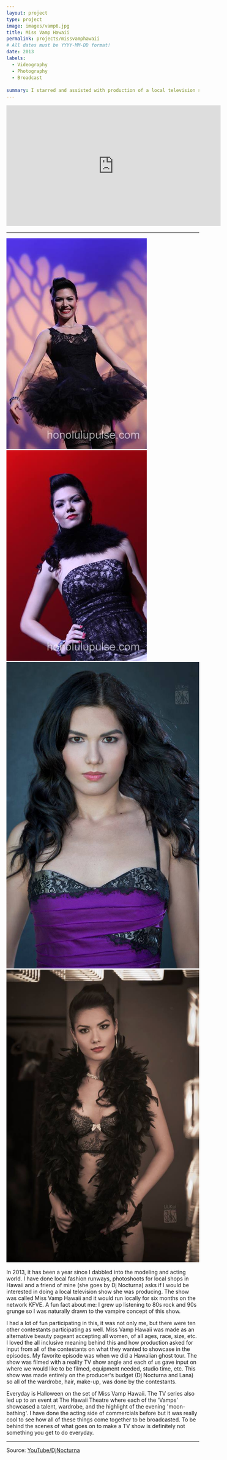 ```yaml
---
layout: project
type: project
image: images/vamp6.jpg
title: Miss Vamp Hawaii
permalink: projects/missvamphawaii
# All dates must be YYYY-MM-DD format!
date: 2013
labels:
  - Videography
  - Photography
  - Broadcast
  
summary: I starred and assisted with production of a local television show in 2013.
---
```

<iframe width="560" height="315" src="https://www.youtube.com/embed/aOyP6OlcGfU" frameborder="0" allow="accelerometer; autoplay; encrypted-media; gyroscope; picture-in-picture" allowfullscreen></iframe>

<hr>

<div class="ui small rounded images">
  <img class="ui image" src="https://raw.githubusercontent.com/audreyford/audreyford.github.io/master/images/vamp.jpg">
  <img class="ui image" src="https://raw.githubusercontent.com/audreyford/audreyford.github.io/master/images/vamp2.jpg">
  <img class="ui image" src="https://raw.githubusercontent.com/audreyford/audreyford.github.io/master/images/vamp3.jpg">
  <img class="ui image" src="https://raw.githubusercontent.com/audreyford/audreyford.github.io/master/images/vamp7.jpg">
</div>

In 2013, it has been a year since I dabbled into the modeling and acting world.  I have done local fashion runways, photoshoots for local shops in Hawaii and a friend of mine (she goes by Dj Nocturna) asks if I would be interested in doing a local television show she was producing.  The show was called Miss Vamp Hawaii and it would run locally for six months on the network KFVE.  A fun fact about me: I grew up listening to 80s rock and 90s grunge so I was naturally drawn to the vampire concept of this show.

I had a lot of fun participating in this, it was not only me, but there were ten other contestants participating as well.  Miss Vamp Hawaii was made as an alternative beauty pageant accepting all women, of all ages, race, size, etc.  I loved the all inclusive meaning behind this and how production asked for input from all of the contestants on what they wanted to showcase in the episodes.  My favorite episode was when we did a Hawaiian ghost tour.  The show was filmed with a reality TV show angle and each of us gave input on where we would like to be filmed, equipment needed, studio time, etc.  This show was made entirely on the producer's budget (Dj Nocturna and Lana) so all of the wardrobe, hair, make-up, was done by the contestants.  

Everyday is Halloween on the set of Miss Vamp Hawaii.  The TV series also led up to an event at The Hawaii Theatre where each of the 'Vamps' showcased a talent, wardrobe, and the highlight of the evening 'moon-bathing'.  I have done the acting side of commercials before but it was really cool to see how all of these things come together to be broadcasted.  To be behind the scenes of what goes on to make a TV show is definitely not something you get to do everyday.

<hr>

Source: <a href="https://www.youtube.com/channel/UCWYVr3kjy7ztml7qlkaKjOg"><i class="large youtube icon "></i>YouTube/DjNocturna</a>



